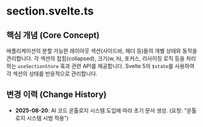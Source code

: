 # section.svelte.ts

## 핵심 개념 (Core Concept)
애플리케이션의 분할 가능한 레이아웃 섹션(사이드바, 헤더 등)들의 개별 상태와 동작을 관리합니다. 각 섹션의 접힘(collapsed), 크기(w, h), 포커스, 리사이징 로직 등을 처리하는 `useSectionStore` 훅과 관련 API를 제공합니다. Svelte 5의 `$state`를 사용하여 각 섹션의 상태를 반응적으로 관리합니다.

## 변경 이력 (Change History)
- **2025-08-20**: AI 코드 온톨로지 시스템 도입에 따라 초기 문서 생성. (요청: "온톨로지 시스템 시범 적용")
